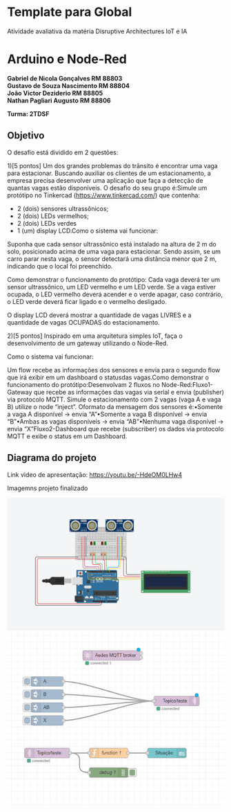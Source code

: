 # Template para Global

Atividade avaliativa da matéria Disruptive Architectures IoT e IA 

# Arduino e Node-Red

**Gabriel de Nicola Gonçalves RM 88803** </br>
**Gustavo de Souza Nascimento RM 88804** </br>
**João Victor Deziderio       RM 88805** </br>
**Nathan Pagliari Augusto     RM 88806** 

**Turma: 2TDSF**

## Objetivo 

O desafio está dividido em 2 questões:

1)[5 pontos] Um dos grandes problemas do trânsito é encontrar uma vaga para estacionar. Buscando auxiliar os clientes de um estacionamento, a empresa precisa desenvolver uma aplicação que faça a detecção de quantas vagas estão disponíveis. O desafio do seu grupo é:Simule um protótipo no Tinkercad (https://www.tinkercad.com/) que contenha:
- 2 (dois) sensores ultrassônicos;
- 2 (dois) LEDs vermelhos;
- 2 (dois) LEDs verdes
- 1 (um) display LCD.Como o sistema vai funcionar:

Suponha que cada sensor ultrassônico está instalado na altura de 2 m do solo, posicionado acima de uma vaga para estacionar. Sendo assim, se um carro parar nesta vaga, o sensor detectará uma distância menor que 2 m, indicando que o local foi preenchido.

Como demonstrar o funcionamento do protótipo: Cada  vaga  deverá  ter  um  sensor  ultrassônico,  um  LED  vermelho  e  um  LED  verde.  Se  a  vaga  estiver ocupada, o LED vermelho deverá acender e o verde apagar, caso contrário, o LED verde deverá ficar ligado e o vermelho desligado.

O display LCD deverá mostrar a quantidade de vagas LIVRES e a quantidade de vagas OCUPADAS do estacionamento.

2)[5 pontos] Inspirado em uma arquitetura simples IoT, faça o desenvolvimento de um gateway utilizando o Node-Red. 

Como o sistema vai funcionar:

Um flow recebe as informações dos sensores e envia para o segundo flow que irá exibir em um dashboard o statusdas vagas.Como demonstrar o funcionamento do protótipo:Desenvolvam 2 fluxos no Node-Red:Fluxo1-Gateway que recebe as informações das vagas via serial e envia (publisher) via protocolo MQTT.  Simule o estacionamento com 2 vagas (vaga A e vaga B) utilize o node “inject”. Oformato da mensagem dos sensores é:•Somente a vaga A disponível → envia “A”•Somente a vaga B disponível → envia “B”•Ambas as vagas disponíveis → envia “AB”•Nenhuma vaga disponível → envia “X”Fluxo2-Dashboard  que  recebe  (subscriber)  os  dados  via  protocolo  MQTT  e  exibe  o  status  em  um Dashboard.

## Diagrama do projeto

Link video de apresentação: https://youtu.be/-HdeOM0LHw4

Imagemns projeto finalizado

<img src="/Simulação.png" width="550">
<img src="/node-red-img.png" width="550">

